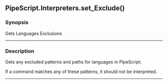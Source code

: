 PipeScript.Interpreters.set_Exclude()
-------------------------------------

### Synopsis
Gets Languages Exclusions

---

### Description

Gets any excluded patterns and paths for languages in PipeScript.

If a command matches any of these patterns, it should not be interpreted.

---

